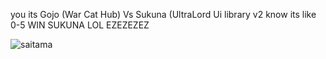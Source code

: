 you its Gojo (War Cat Hub) Vs Sukuna (UltraLord Ui library v2 know its like 0-5 WIN SUKUNA LOL EZEZEZEZ

![saitama](Saitama.GIF)
